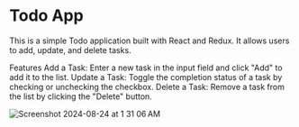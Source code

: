 # Todo App
This is a simple Todo application built with React and Redux. It allows users to add, update, and delete tasks.

Features
Add a Task: Enter a new task in the input field and click "Add" to add it to the list.
Update a Task: Toggle the completion status of a task by checking or unchecking the checkbox.
Delete a Task: Remove a task from the list by clicking the "Delete" button.

![Screenshot 2024-08-24 at 1 31 06 AM](https://github.com/user-attachments/assets/166e39d5-6148-4125-8861-d3e5518ea6aa)
